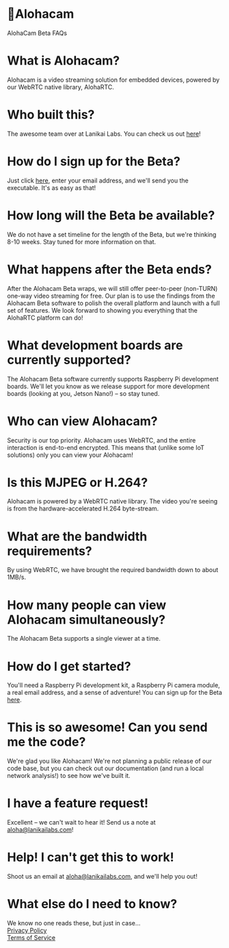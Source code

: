 # 🌈Alohacam
AlohaCam Beta FAQs

# What is Alohacam?
Alohacam is a video streaming solution for embedded devices, powered by our WebRTC native library, AlohaRTC. 

# Who built this?
The awesome team over at Lanikai Labs. You can check us out [here](https://lanikailabs.com)!

# How do I sign up for the Beta?
Just click [here](https://lanikailabs.com/alohacam), enter your email address, and we'll send you the executable. It's as easy as that! 

# How long will the Beta be available?
We do not have a set timeline for the length of the Beta, but we're thinking 8-10 weeks. Stay tuned for more information on that. 

# What happens after the Beta ends?
After the Alohacam Beta wraps, we will still offer peer-to-peer (non-TURN) one-way video streaming for free. Our plan is to use the findings from the Alohacam Beta software to polish the overall platform and launch with a full set of features. We look forward to showing you everything that the AlohaRTC platform can do! 

# What development boards are currently supported?
The Alohacam Beta software currently supports Raspberry Pi development boards. We'll let you know as we release support for more development boards (looking at you, Jetson Nano!) – so stay tuned. 

# Who can view Alohacam? 
Security is our top priority. Alohacam uses WebRTC, and the entire interaction is end-to-end encrypted. This means that (unlike some IoT solutions) only you can view your Alohacam! 

# Is this MJPEG or H.264?
Alohacam is powered by a WebRTC native library. The video you're seeing is from the hardware-accelerated H.264 byte-stream.

# What are the bandwidth requirements?
By using WebRTC, we have brought the required bandwidth down to about 1MB/s. 

# How many people can view Alohacam simultaneously?
The Alohacam Beta supports a single viewer at a time. 

# How do I get started?
You'll need a Raspberry Pi development kit, a Raspberry Pi camera module, a real email address, and a sense of adventure! You can sign up for the Beta [here](https://lanikailabs.com/alohacam). 

# This is so awesome! Can you send me the code?
We're glad you like Alohacam! We're not planning a public release of our code base, but you can check out our documentation (and run a local network analysis!) to see how we've built it. 

# I have a feature request!
Excellent – we can't wait to hear it! Send us a note at aloha@lanikailabs.com! 

# Help! I can't get this to work!
Shoot us an email at aloha@lanikailabs.com, and we'll help you out! 

# What else do I need to know? 
We know no one reads these, but just in case... 
<br> [Privacy Policy](https://lanikailabs.com/privacy?src=github)
<br> [Terms of Service](https://lanikailabs.com/terms-of-service?src=github)

